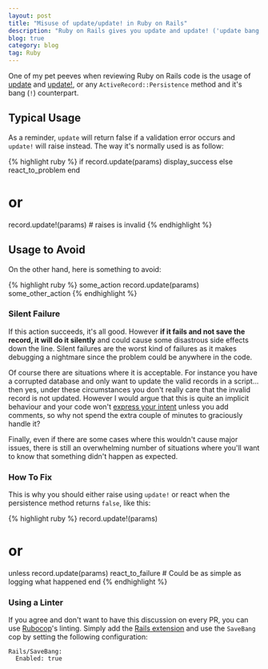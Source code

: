 ```yaml
---
layout: post
title: "Misuse of update/update! in Ruby on Rails"
description: "Ruby on Rails gives you update and update! ('update bang') to modify your records. However there is a situation where you shouldn't use one."
blog: true
category: blog
tag: Ruby
---
```


One of my pet peeves when reviewing Ruby on Rails code is the usage of [update][1] and [update!][2], or any `ActiveRecord::Persistence` method and it's bang (`!`) counterpart.

## Typical Usage

As a reminder, `update` will return false if a validation error occurs and `update!` will raise instead. The way it's normally used is as follow:

{% highlight ruby %}
if record.update(params)
  display_success
else
  react_to_problem
end

# or

record.update!(params) # raises is invalid
{% endhighlight %}

## Usage to Avoid

On the other hand, here is something to avoid:

{% highlight ruby %}
some_action
record.update(params)
some_other_action
{% endhighlight %}

### Silent Failure

If this action succeeds, it's all good. However **if it fails and not save the record, it will do it silently** and could cause some disastrous side effects down the line. Silent failures are the worst kind of failures as it makes debugging a nightmare since the problem could be anywhere in the code.

Of course there are situations where it is acceptable. For instance you have a corrupted database and only want to update the valid records in a script... then yes, under these circumstances you don't really care that the invalid record is not updated. However I would argue that this is quite an implicit behaviour and your code won't [express your intent][3] unless you add comments, so why not spend the extra couple of minutes to graciously handle it?

Finally, even if there are some cases where this wouldn't cause major issues, there is still an overwhelming number of situations where you'll want to know that something didn't happen as expected.

### How To Fix

This is why you should either raise using `update!` or react when the persistence method returns `false`, like this:

{% highlight ruby %}
record.update!(params)

# or

unless record.update(params)
  react_to_failure # Could be as simple as logging what happened
end
{% endhighlight %}


### Using a Linter

If you agree and don't want to have this discussion on every PR, you can use [Rubocop][4]'s linting. Simply add the [Rails extension][5] and use the `SaveBang` cop by setting the following configuration:

	Rails/SaveBang:
	  Enabled: true

[1]:	https://api.rubyonrails.org/classes/ActiveRecord/Persistence.html#method-i-update
[2]:	https://api.rubyonrails.org/classes/ActiveRecord/Persistence.html#method-i-update-21
[3]:	/blog/2018/05/15/expressing-intent-comments-ruby/
[4]:	https://github.com/rubocop-hq/rubocop
[5]:	https://github.com/rubocop-hq/rubocop-rails